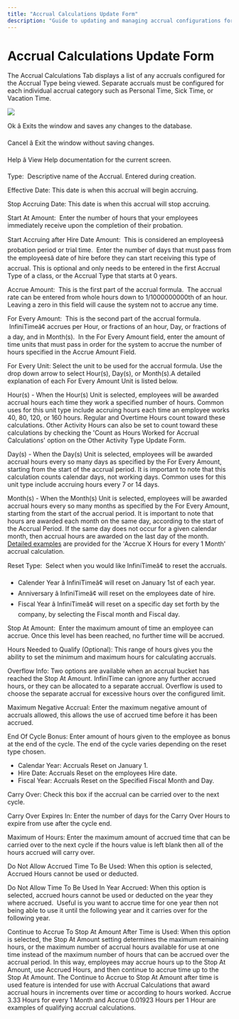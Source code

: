 ```yaml
---
title: "Accrual Calculations Update Form"
description: "Guide to updating and managing accrual configurations for different accrual categories such as Personal, Sick, and Vacation Time."
---
```


# Accrual Calculations Update Form

The Accrual Calculations Tab displays a list of any accruals configured for the Accrual Type being viewed. Separate accruals must be configured for each individual accrual category such as Personal Time, Sick Time, or Vacation Time.

![](/img/AccrualTypeDetailsUpdateForm.jpg)

Ok â Exits the window and saves any changes to the database.

Cancel â Exit the window without saving changes.

Help â View Help documentation for the current screen.

Type:  Descriptive name of the Accrual. Entered during creation.

Effective Date: This date is when this accrual will begin accruing.

Stop Accruing Date: This date is when this accrual will stop accruing.

Start At Amount:  Enter the number of hours that your employees immediately receive upon the completion of their probation.

Start Accruing after Hire Date Amount:  This is considered an employeesâ probation period or trial time.  Enter the number of days that must pass from the employeesâ date of hire before they can start receiving this type of accrual. This is optional and only needs to be entered in the first Accrual Type of a class, or the Accrual Type that starts at 0 years.

Accrue Amount:  This is the first part of the accrual formula.  The accrual rate can be entered from whole hours down to 1/1000000000th of an hour. Leaving a zero in this field will cause the system not to accrue any time.

For Every Amount:  This is the second part of the accrual formula.  InfiniTimeâ¢ accrues per Hour, or fractions of an hour, Day, or fractions of a day, and in Month(s).  In the For Every Amount field, enter the amount of time units that must pass in order for the system to accrue the number of hours specified in the Accrue Amount Field.

For Every Unit: Select the unit to be used for the accrual formula. Use the drop down arrow to select Hour(s), Day(s), or Month(s).A detailed explanation of each For Every Amount Unit is listed below.

Hour(s) - When the Hour(s) Unit is selected, employees will be awarded accrual hours each time they work a specified number of hours. Common uses for this unit type include accruing hours each time an employee works 40, 80, 120, or 160 hours. Regular and Overtime Hours count toward these calculations. Other Activity Hours can also be set to count toward these calculations by checking the 'Count as Hours Worked for Accrual Calculations' option on the Other Activity Type Update Form.

Day(s) - When the Day(s) Unit is selected, employees will be awarded accrual hours every so many days as specified by the For Every Amount, starting from the start of the accrual period. It is important to note that this calculation counts calendar days, not working days. Common uses for this unit type include accruing hours every 7 or 14 days.

Month(s) - When the Month(s) Unit is selected, employees will be awarded accrual hours every so many months as specified by the For Every Amount, starting from the start of the accrual period. It is important to note that hours are awarded each month on the same day, according to the start of the Accrual Period. If the same day does not occur for a given calendar month, then accrual hours are awarded on the last day of the month. [Detailed examples](AccrueByMonthExamples.md) are provided for the 'Accrue X Hours for every 1 Month' accrual calculation.

Reset Type:  Select when you would like InfiniTimeâ¢ to reset the accruals.

- Calender Year â InfiniTimeâ¢ will reset on January 1st of each year.
- Anniversary â InfiniTimeâ¢ will reset on the employees date of hire.
- Fiscal Year â InfiniTimeâ¢ will reset on a specific day set forth by the company, by selecting the Fiscal month and Fiscal day.

Stop At Amount:  Enter the maximum amount of time an employee can accrue. Once this level has been reached, no further time will be accrued.

Hours Needed to Qualify (Optional): This range of hours gives you the ability to set the minimum and maximum hours for calculating accruals.

Overflow Info: Two options are available when an accrual bucket has reached the Stop At Amount. InfiniTime can ignore any further accrued hours, or they can be allocated to a separate accrual. Overflow is used to choose the separate accrual for excessive hours over the configured limit.

Maximum Negative Accrual: Enter the maximum negative amount of accruals allowed, this allows the use of accrued time before it has been accrued.

End Of Cycle Bonus: Enter amount of hours given to the employee as bonus at the end of the cycle. The end of the cycle varies depending on the reset type chosen.

- Calendar Year: Accruals Reset on January 1.
- Hire Date: Accruals Reset on the employees Hire date.
- Fiscal Year: Accruals Reset on the Specified Fiscal Month and Day.

Carry Over: Check this box if the accrual can be carried over to the next cycle.

Carry Over Expires In: Enter the number of days for the Carry Over Hours to expire from use after the cycle end.

Maximum of Hours: Enter the maximum amount of accrued time that can be carried over to the next cycle if the hours value is left blank then all of the hours accrued will carry over.

Do Not Allow Accrued Time To Be Used: When this option is selected, Accrued Hours cannot be used or deducted.

Do Not Allow Time To Be Used In Year Accrued: When this option is selected, accrued hours cannot be used or deducted on the year they where accrued.  Useful is you want to accrue time for one year then not being able to use it until the following year and it carries over for the following year.

Continue to Accrue To Stop At Amount After Time is Used: When this option is selected, the Stop At Amount setting determines the maximum remaining hours, or the maximum number of accrual hours available for use at one time instead of the maximum number of hours that can be accrued over the accrual period. In this way, employees may accrue hours up to the Stop At Amount, use Accrued Hours, and then continue to accrue time up to the Stop At Amount. The Continue to Accrue to Stop At Amount after time is used feature is intended for use with Accrual Calculations that award accrual hours in increments over time or according to hours worked. Accrue 3.33 Hours for every 1 Month and Accrue 0.01923 Hours per 1 Hour are examples of qualifying accrual calculations.
